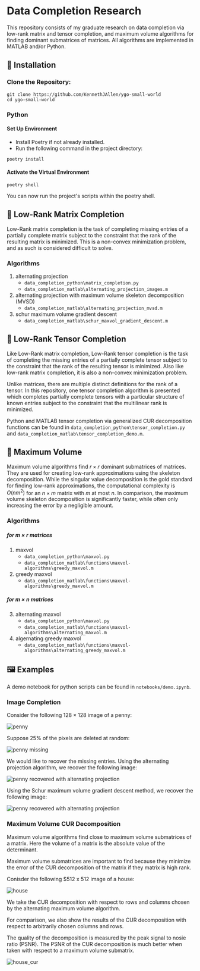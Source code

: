 # Data Completion Research

This repository consists of my graduate research on data completion via low-rank matrix and tensor completion, and maximum volume algorithms for finding dominant submatrices of matrices. All algorithms are implemented in MATLAB and/or Python.

## 🔧 Installation


### Clone the Repository:

```
git clone https://github.com/KennethJAllen/ygo-small-world
cd ygo-small-world
```
### Python

#### Set Up Environment

*   Install Poetry if not already installed.
*   Run the following command in the project directory:

```
poetry install
```
#### Activate the Virtual Environment
```
poetry shell
```
You can now run the project's scripts within the poetry shell.

## 🔢 Low-Rank Matrix Completion

Low-Rank matrix completion is the task of completing missing entries of a partially complete matrix subject to the constraint that the rank of the resulting matrix is minimized. This is a non-convex minimization problem, and as such is considered difficult to solve.

### Algorithms
1. alternating projection
   * `data_completion_python\matrix_completion.py`
   * `data_completion_matlab\alternating_projection_images.m`
3. alternating projection with maximum volume skeleton decomposition (MVSD)
   * `data_completion_matlab\alternating_projection_mvsd.m`
5. schur maximum volume gradient descent
   * `data_completion_matlab\schur_maxvol_gradient_descent.m`

## 🧊 Low-Rank Tensor Completion

Like Low-Rank matrix completion, Low-Rank tensor completion is the task of completing the missing entries of a partially complete tensor subject to the constraint that the rank of the resulting tensor is minimized. Also like low-rank matrix completion, it is also a non-convex minimization problem.

Unlike matrices, there are multiple distinct definitions for the rank of a tensor. In this repository, one tensor completion algorithm is presented which completes partially complete tensors with a particular structure of known entries subject to the constraint that the multilinear rank is minimized.

Python and MATLAB tensor completion via generalized CUR decomposition functions can be found in `data_completion_python\tensor_completion.py` and `data_completion_matlab\tensor_completion_demo.m`.

## 🔼 Maximum Volume

Maximum volume algorithms find $r \times r$ dominant submatrices of matrices. They are used for creating low-rank approximations using the skeleton decomposition. While the singular value decomposition is the gold standard for finding low-rank approximations, the computational complexity is $O(nm^2)$ for an $n \times m$ matrix with $m$ at most $n$. In comparison, the maximum volume skeleton decomposition is significantly faster, while often only increasing the error by a negligible amount.

### Algorithms
##### for $m \times r$ matrices
1. maxvol
   * `data_completion_python\maxvol.py`
   * `data_completion_matlab\functions\maxvol-algorithms\greedy_maxvol.m`
3. greedy maxvol
   * `data_completion_matlab\functions\maxvol-algorithms\greedy_maxvol.m`

##### for $m \times n$ matrices
3. alternating maxvol
   * `data_completion_python\maxvol.py`
   * `data_completion_matlab\functions\maxvol-algorithms\alternating_maxvol.m`
5. algernating greedy maxvol
   * `data_completion_matlab\functions\maxvol-algorithms\alternating_greedy_maxvol.m`

## 🖼️ Examples
A demo notebook for python scripts can be found in `notebooks/demo.ipynb`.

### Image Completion

Consider the following $128 \times 128$ image of a penny:

![penny](images/input/penny.jpg)

Suppose 25% of the pixels are deleted at random:

![penny missing](images/output/three_fourths_partial_penny.jpg)

We would like to recover the missing entries. Using the alternating projection algorithm, we recover the following image:

![penny recovered with alternating projection](images/output/alternating_projection_recovered_penny_rank18.jpg)

Using the Schur maximum volume gradient descent method, we recover the following image:

![penny recovered with alternating projection](images/output/maxvol_grad_descent_recovered_penny_rank_18.jpg)

### Maximum Volume CUR Decomposition

Maximum volume algorithms find close to maximum volume submatrices of a matrix. Here the volume of a matrix is the absolute value of the determinant.

Maximum volume submatrices are important to find because they minimize the error of the CUR decomposition of the matrix if they matrix is high rank.

Conisder the following $512 x 512 image of a house:

![house](images/input/house.png)

We take the CUR decomposition with respect to rows and columns chosen by the alternating maximum volume algorithm.

For comparison, we also show the results of the CUR decomposition with respect to arbitrarily chosen columns and rows.

The quality of the decomposition is measured by the peak signal to nosie ratio (PSNR). The PSNR of the CUR decomposition is much better when taken with respect to a maximum volume submatrix.

![house_cur](images/output/demo/cur_img_compression.png)
